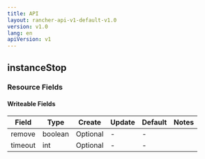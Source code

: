 ```yaml
---
title: API
layout: rancher-api-v1-default-v1.0
version: v1.0
lang: en
apiVersion: v1
---
```


## instanceStop



### Resource Fields

#### Writeable Fields

Field | Type | Create | Update | Default | Notes
---|---|---|---|---|---
remove | boolean | Optional | - | - | 
timeout | int | Optional | - | - | 



<br>
